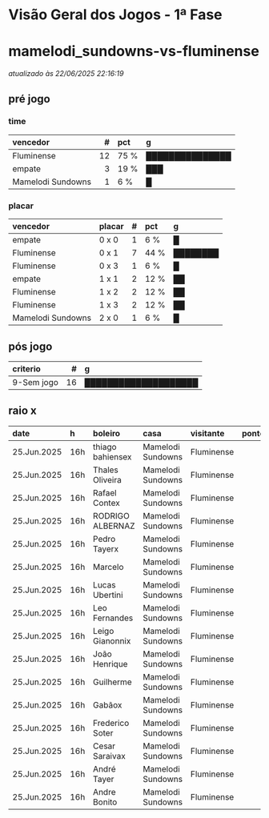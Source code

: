 # Visão Geral dos Jogos - 1ª Fase

# mamelodi_sundowns-vs-fluminense

_atualizado às 22/06/2025 22:16:19_

## pré jogo

### time

| vencedor          |   # | pct   | g               |
|:------------------|----:|:------|:----------------|
| Fluminense        |  12 | 75 %  | ███████████████ |
| empate            |   3 | 19 %  | ███             |
| Mamelodi Sundowns |   1 | 6 %   | █               |

### placar

| vencedor          | placar   |   # | pct   | g        |
|:------------------|:---------|----:|:------|:---------|
| empate            | 0 x 0    |   1 | 6 %   | █        |
| Fluminense        | 0 x 1    |   7 | 44 %  | ████████ |
| Fluminense        | 0 x 3    |   1 | 6 %   | █        |
| empate            | 1 x 1    |   2 | 12 %  | ██       |
| Fluminense        | 1 x 2    |   2 | 12 %  | ██       |
| Fluminense        | 1 x 3    |   2 | 12 %  | ██       |
| Mamelodi Sundowns | 2 x 0    |   1 | 6 %   | █        |

## pós jogo

| criterio   |   # | g                    |
|:-----------|----:|:---------------------|
| 9-Sem jogo |  16 | ████████████████████ |

## raio x

| date        | h   | boleiro          | casa              | visitante   |   pontos | criteiro   | bol_placar   | bol_time          | real_placar   | real_time   |
|:------------|:----|:-----------------|:------------------|:------------|---------:|:-----------|:-------------|:------------------|:--------------|:------------|
| 25.Jun.2025 | 16h | thiago bahiensex | Mamelodi Sundowns | Fluminense  |        0 | 9-Sem jogo | 1 x 2        | Fluminense        | <NA> x <NA>   | empate      |
| 25.Jun.2025 | 16h | Thales Oliveira  | Mamelodi Sundowns | Fluminense  |        0 | 9-Sem jogo | 1 x 3        | Fluminense        | <NA> x <NA>   | empate      |
| 25.Jun.2025 | 16h | Rafael Contex    | Mamelodi Sundowns | Fluminense  |        0 | 9-Sem jogo | 0 x 1        | Fluminense        | <NA> x <NA>   | empate      |
| 25.Jun.2025 | 16h | RODRIGO ALBERNAZ | Mamelodi Sundowns | Fluminense  |        0 | 9-Sem jogo | 0 x 1        | Fluminense        | <NA> x <NA>   | empate      |
| 25.Jun.2025 | 16h | Pedro Tayerx     | Mamelodi Sundowns | Fluminense  |        0 | 9-Sem jogo | 2 x 0        | Mamelodi Sundowns | <NA> x <NA>   | empate      |
| 25.Jun.2025 | 16h | Marcelo          | Mamelodi Sundowns | Fluminense  |        0 | 9-Sem jogo | 1 x 2        | Fluminense        | <NA> x <NA>   | empate      |
| 25.Jun.2025 | 16h | Lucas Ubertini   | Mamelodi Sundowns | Fluminense  |        0 | 9-Sem jogo | 0 x 3        | Fluminense        | <NA> x <NA>   | empate      |
| 25.Jun.2025 | 16h | Leo Fernandes    | Mamelodi Sundowns | Fluminense  |        0 | 9-Sem jogo | 0 x 1        | Fluminense        | <NA> x <NA>   | empate      |
| 25.Jun.2025 | 16h | Leigo Gianonnix  | Mamelodi Sundowns | Fluminense  |        0 | 9-Sem jogo | 0 x 1        | Fluminense        | <NA> x <NA>   | empate      |
| 25.Jun.2025 | 16h | João Henrique    | Mamelodi Sundowns | Fluminense  |        0 | 9-Sem jogo | 0 x 1        | Fluminense        | <NA> x <NA>   | empate      |
| 25.Jun.2025 | 16h | Guilherme        | Mamelodi Sundowns | Fluminense  |        0 | 9-Sem jogo | 0 x 1        | Fluminense        | <NA> x <NA>   | empate      |
| 25.Jun.2025 | 16h | Gabãox           | Mamelodi Sundowns | Fluminense  |        0 | 9-Sem jogo | 0 x 1        | Fluminense        | <NA> x <NA>   | empate      |
| 25.Jun.2025 | 16h | Frederico Soter  | Mamelodi Sundowns | Fluminense  |        0 | 9-Sem jogo | 1 x 1        | empate            | <NA> x <NA>   | empate      |
| 25.Jun.2025 | 16h | Cesar Saraivax   | Mamelodi Sundowns | Fluminense  |        0 | 9-Sem jogo | 1 x 1        | empate            | <NA> x <NA>   | empate      |
| 25.Jun.2025 | 16h | André Tayer      | Mamelodi Sundowns | Fluminense  |        0 | 9-Sem jogo | 0 x 0        | empate            | <NA> x <NA>   | empate      |
| 25.Jun.2025 | 16h | Andre Bonito     | Mamelodi Sundowns | Fluminense  |        0 | 9-Sem jogo | 1 x 3        | Fluminense        | <NA> x <NA>   | empate      |